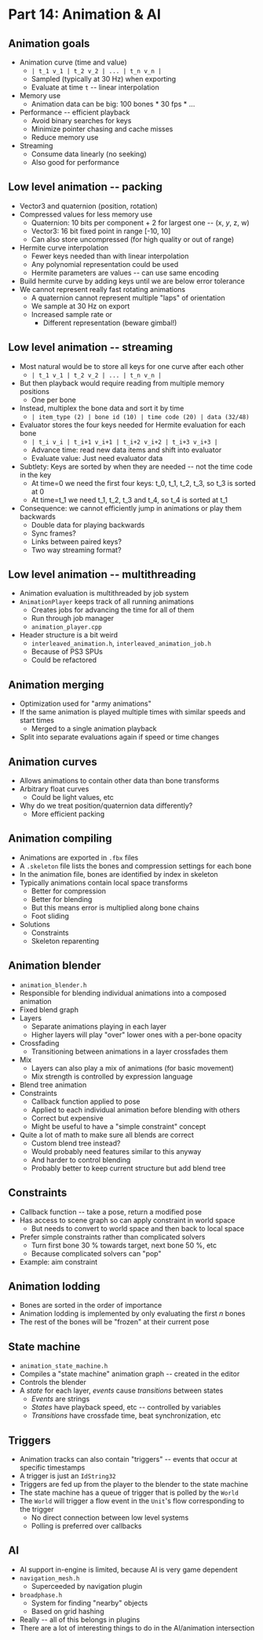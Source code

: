# Part 14: Animation & AI



## Animation goals

* Animation curve (time and value)
    * `| t_1 v_1 | t_2 v_2 | ... | t_n v_n |`
    * Sampled (typically at 30 Hz) when exporting
    * Evaluate at time `t` -- linear interpolation
* Memory use
    * Animation data can be big: 100 bones * 30 fps * ...
* Performance -- efficient playback
    * Avoid binary searches for keys
    * Minimize pointer chasing and cache misses
    * Reduce memory use
* Streaming
    * Consume data linearly (no seeking)
    * Also good for performance



## Low level animation -- packing

* Vector3 and quaternion (position, rotation)
* Compressed values for less memory use
    * Quaternion: 10 bits per component + 2 for largest one -- (x, *y*, z, w)
    * Vector3: 16 bit fixed point in range [-10, 10]
    * Can also store uncompressed (for high quality or out of range)
* Hermite curve interpolation
    * Fewer keys needed than with linear interpolation
    * Any polynomial representation could be used
    * Hermite parameters are values -- can use same encoding
* Build hermite curve by adding keys until we are below error tolerance
* We cannot represent really fast rotating animations
    * A quaternion cannot represent multiple "laps" of orientation
    * We sample at 30 Hz on export
    * Increased sample rate or
        * Different representation (beware gimbal!)



## Low level animation -- streaming

* Most natural would be to store all keys for one curve after each other
    * `| t_1 v_1 | t_2 v_2 | ... | t_n v_n |`
* But then playback would require reading from multiple memory positions
    * One per bone
* Instead, multiplex the bone data and sort it by time
    * `| item_type (2) | bone id (10) | time code (20) | data (32/48)`
* Evaluator stores the four keys needed for Hermite evaluation for each bone
    * `| t_i v_i | t_i+1 v_i+1 | t_i+2 v_i+2 | t_i+3 v_i+3 |`
    * Advance time: read new data items and shift into evaluator
    * Evaluate value: Just need evaluator data
* Subtlety: Keys are sorted by when they are needed -- not the time code in the key
    * At time=0 we need the first four keys: t_0, t_1, t_2, t_3, so t_3 is sorted at 0
    * At time=t_1 we need t_1, t_2, t_3 and t_4, so t_4 is sorted at t_1
* Consequence: we cannot efficiently jump in animations or play them backwards
    * Double data for playing backwards
    * Sync frames?
    * Links between paired keys?
    * Two way streaming format?



## Low level animation -- multithreading

* Animation evaluation is multithreaded by job system
* `AnimationPlayer` keeps track of all running animations
    * Creates jobs for advancing the time for all of them
    * Run through job manager
    * `animation_player.cpp`
* Header structure is a bit weird
    * `interleaved_animation.h`, `interleaved_animation_job.h`
    * Because of PS3 SPUs
    * Could be refactored



## Animation merging

* Optimization used for "army animations"
* If the same animation is played multiple times with similar speeds and start times
    * Merged to a single animation playback
* Split into separate evaluations again if speed or time changes



## Animation curves

* Allows animations to contain other data than bone transforms
* Arbitrary float curves
    * Could be light values, etc
* Why do we treat position/quaternion data differently?
    * More efficient packing



## Animation compiling

* Animations are exported in `.fbx` files
* A `.skeleton` file lists the bones and compression settings for each bone
* In the animation file, bones are identified by index in skeleton
* Typically animations contain local space transforms
    * Better for compression
    * Better for blending
    * But this means error is multiplied along bone chains
    * Foot sliding
* Solutions
    * Constraints
    * Skeleton reparenting



## Animation blender

* `animation_blender.h`
* Responsible for blending individual animations into a composed animation
* Fixed blend graph
* Layers
    * Separate animations playing in each layer
    * Higher layers will play "over" lower ones with a per-bone opacity
* Crossfading
    * Transitioning between animations in a layer crossfades them
* Mix
    * Layers can also play a mix of animations (for basic movement)
    * Mix strength is controlled by expression language
* Blend tree animation
* Constraints
    * Callback function applied to pose
    * Applied to each individual animation before blending with others
    * Correct but expensive
    * Might be useful to have a "simple constraint" concept
* Quite a lot of math to make sure all blends are correct
    * Custom blend tree instead?
    * Would probably need features similar to this anyway
    * And harder to control blending
    * Probably better to keep current structure but add blend tree



## Constraints

* Callback function -- take a pose, return a modified pose
* Has access to scene graph so can apply constraint in world space
    * But needs to convert to world space and then back to local space
* Prefer simple constraints rather than complicated solvers
    * Turn first bone 30 % towards target, next bone 50 %, etc
    * Because complicated solvers can "pop"
* Example: aim constraint



## Animation lodding

* Bones are sorted in the order of importance
* Animation lodding is implemented by only evaluating the first *n* bones
* The rest of the bones will be "frozen" at their current pose



## State machine

* `animation_state_machine.h`
* Compiles a "state machine" animation graph -- created in the editor
* Controls the blender
* A *state* for each layer, *events* cause *transitions* between states
    * *Events* are strings
    * *States* have playback speed, etc -- controlled by variables
    * *Transitions* have crossfade time, beat synchronization, etc



## Triggers

* Animation tracks can also contain "triggers" -- events that occur at specific timestamps
* A trigger is just an `IdString32`
* Triggers are fed up from the player to the blender to the state machine
* The state machine has a queue of trigger that is polled by the `World`
* The `World` will trigger a flow event in the `Unit`'s flow corresponding to the trigger
    * No direct connection between low level systems
    * Polling is preferred over callbacks



## AI

* AI support in-engine is limited, because AI is very game dependent
* `navigation_mesh.h`
    * Superceeded by navigation plugin
* `broadphase.h`
    * System for finding "nearby" objects
    * Based on grid hashing
* Really -- all of this belongs in plugins
* There are a lot of interesting things to do in the AI/animation intersection
